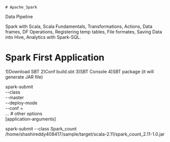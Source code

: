 	# Apache_Spark
Data Pipeline

Spark with Scala,
Scala Fundamentals,
Transformations,
Actions,
Data frames,
DF Operations,
Registering temp tables,
File formates,
Saving Data into Hive,
Analytics with Spark-SQL.



# Spark First Application 

1)Download SBT 
2)Conf build.sbt
3)SBT Console
4)SBT package  (it will generate JAR file)

spark-submit \
  --class <main-class> \
  --master <master-url> \
  --deploy-mode <deploy-mode> \
  --conf <key>=<value> \
  ... # other options
  <application-jar> \
  [application-arguments]


  spark-submit --class Spark_count /home/shashireddy408417/sample/target/scala-2.11/spark_count_2.11-1.0.jar

